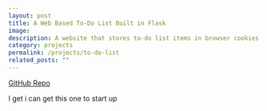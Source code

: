 ```yaml
---
layout: post
title: A Web Based To-Do List Built in Flask
image:
description: A website that stores to-do list items in browser cookies and displays them on a simple web interface in python-flask.
category: projects
permalink: /projects/to-do-list
related_posts: ""
---
```

[GitHub Repo](https://github.com/Ivar-Rydstrom/tiim.me)

I get i can get this one to start up